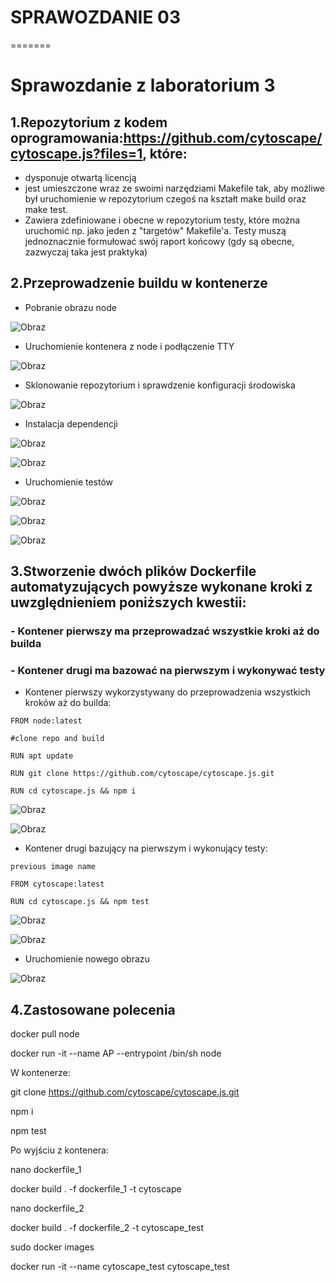 
# SPRAWOZDANIE 03
=======
# Sprawozdanie z laboratorium 3

## 1.Repozytorium z kodem oprogramowania:https://github.com/cytoscape/cytoscape.js?files=1, które:
- dysponuje otwartą licencją
- jest umieszczone wraz ze swoimi narzędziami Makefile tak, aby możliwe był uruchomienie w repozytorium czegoś na kształt make build oraz make test.
- Zawiera zdefiniowane i obecne w repozytorium testy, które można uruchomić np. jako jeden z "targetów" Makefile'a. 
Testy muszą jednoznacznie formułować swój raport końcowy (gdy są obecne, zazwyczaj taka jest praktyka)

## 2.Przeprowadzenie buildu w kontenerze
- Pobranie obrazu node

![Obraz](1.png)

- Uruchomienie kontenera z node i podłączenie TTY

![Obraz](2.png)

- Sklonowanie repozytorium i sprawdzenie konfiguracji środowiska

![Obraz](3.png)

- Instalacja dependencji

![Obraz](4.png)

![Obraz](5.png)

- Uruchomienie testów

![Obraz](6.png)

![Obraz](7.png)

![Obraz](8.png)

## 3.Stworzenie dwóch plików Dockerfile automatyzujących powyższe wykonane kroki z uwzględnieniem poniższych kwestii:
### - Kontener pierwszy ma przeprowadzać wszystkie kroki aż do builda
### - Kontener drugi ma bazować na pierwszym i wykonywać testy

- Kontener pierwszy wykorzystywany do przeprowadzenia wszystkich kroków aż do builda:


`FROM node:latest`

`#clone repo and build`

`RUN apt update`

`RUN git clone https://github.com/cytoscape/cytoscape.js.git`

`RUN cd cytoscape.js && npm i`

![Obraz](9.png)

![Obraz](10.png)

- Kontener drugi bazujący na pierwszym i wykonujący testy: 
 
`previous image name`

`FROM cytoscape:latest`

`RUN cd cytoscape.js && npm test`

![Obraz](11.png)

![Obraz](12.png)

- Uruchomienie nowego obrazu 

![Obraz](13.png)

## 4.Zastosowane polecenia

docker pull node

docker run -it --name AP --entrypoint /bin/sh node

W kontenerze:

git clone https://github.com/cytoscape/cytoscape.js.git

npm i

npm test

Po wyjściu z kontenera:

nano dockerfile_1

docker build . -f dockerfile_1 -t cytoscape

nano dockerfile_2

docker build . -f dockerfile_2 -t cytoscape_test

sudo docker images

docker run -it --name cytoscape_test cytoscape_test

